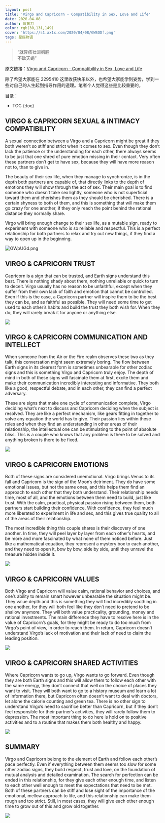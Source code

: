 ```yaml
---
layout: post
title: 'Virgo and Capricorn - Compatibility in Sex, Love and Life'
date: 2020-04-08
author: 痰黄刀
color: rgb(30,131,149)
cover: 'https://s1.ax1x.com/2020/04/08/GWSODf.png'
tags: 星座物语
---
```


> “就算痰壮阔胸膛<br/>不敌天蝎”

原文链接：[Virgo and Capricorn - Compatibility in Sex, Love and Life](https://www.astrology-zodiac-signs.com/compatibility/virgo-capricorn/)

除了希望大家能在 2295410 这里收获快乐以外，也希望大家能学到姿势，学到一些对自己的人生起到指导作用的道理。笔者个人觉得这些是比较重要的。

目录：

* TOC
{:toc}

## VIRGO & CAPRICORN SEXUAL & INTIMACY COMPATIBILITY

A sexual connection between a Virgo and a Capricorn might be great if they both weren’t so stiff and strict when it comes to sex. Even though they don’t lack the patience or the understanding for each other, there always seems to be just that one shred of pure emotion missing in their contact. Very often these partners don’t get to have sex, because they will have more reason not to, than to give in.

The beauty of their sex life, when they manage to synchronize, is in the depth both partners are capable of, that directly links to the depth of emotions they will show through the act of sex. Their main goal is to find someone who doesn’t take sex lightly, someone who is not superficial toward them and cherishes them as they should be cherished. There is a certain shyness to both of them, and this is something that will make them go crazy for one another, if they only reach the point behind the rational distance they normally share.

Virgo will bring enough change to their sex life, as a mutable sign, ready to experiment with someone who is so reliable and respectful. This is a perfect relationship for both partners to relax and try out new things, if they find a way to open up in the beginning.

<img src="https://s1.ax1x.com/2020/04/08/GWpUGd.png" alt="GWpUGd.png" border="0" />

## VIRGO & CAPRICORN TRUST

Capricorn is a sign that can be trusted, and Earth signs understand this best. There is nothing shady about them, nothing unreliable or quick to turn to deceit. Virgo usually has no reason to be unfaithful, except when they suffer from their own lack of faith and emotion that cannot be controlled. Even if this is the case, a Capricorn partner will inspire them to be the best they can be, and as faithful as possible. They will need some time to get used to each other’s habits and build the trust they both wish for. When they do, they will rarely break it for anyone or anything else.

<img src="https://s1.ax1x.com/2020/04/08/GhARtx.png" border="0">

## VIRGO & CAPRICORN COMMUNICATION AND INTELLECT

When someone from the Air or the Fire realm observes these two as they talk, this conversation might seem extremely boring. The flow between Earth signs in its clearest form is sometimes unbearable for other zodiac signs and this is something Virgo and Capricorn truly enjoy. The depth of mind in both of these signs will fascinate them at first, excite them and make their communication incredibly interesting and informative. They both like a good, respectful debate, and in each other, they can find a perfect adversary.

These are signs that make one cycle of communication complete, Virgo deciding what’s next to discuss and Capricorn deciding when the subject is resolved. They are like a perfect mechanism, like gears fitting in together to solve any equation the world has to give. Their passion lies within these roles and when they find an understanding in other areas of their relationship, the intellectual one can be stimulating to the point of absolute bliss. This is a couple who knows that any problem is there to be solved and anything broken is there to be fixed.

<img src="https://s1.ax1x.com/2020/04/08/GhAh9K.png" border="0">

## VIRGO & CAPRICORN EMOTIONS

Both of these signs are considered unemotional. Virgo brings Venus to its fall and Capricorn is the sign of the Moon’s detriment. They do have some emotional issues, but not the same ones, and this helps them find an approach to each other that they both understand. Their relationship needs time, most of all, and the emotions between them need to build, just like trust. With the calm, practical, physical passion rising between them, both partners start building their confidence. With confidence, they feel much more liberated to experiment in life and sex, and this gives true quality to all of the areas of their relationship.

The most incredible thing this couple shares is their discovery of one another. In time, they will peel layer by layer from each other’s hearts, and be more and more fascinated by what none of them noticed before. Just like a mathematical equation, they represent a mystery box to each another, and they need to open it, bow by bow, side by side, until they unravel the treasure hidden inside it.

<img src="https://s1.ax1x.com/2020/04/08/GhAWh6.png" border="0">

## VIRGO & CAPRICORN VALUES

Both Virgo and Capricorn will value calm, rational behavior and choices, and one’s ability to remain smart however unbearable the situation might be. They value depth and this is something they will find incredibly soothing in one another, for they will both feel like they don’t need to pretend to be shallow anymore. They will both value practicality, grounding, money and rational investments. The main difference they have to resolve here is in the value of Capricorn’s goals, for they might be ready to do too much from Virgo’s point of view, in order to reach them. In return, Capricorn doesn’t understand Virgo’s lack of motivation and their lack of need to claim the leading position.

<img src="https://s1.ax1x.com/2020/04/08/GhAc7R.png" border="0">

## VIRGO & CAPRICORN SHARED ACTIVITIES

Where Capricorn wants to go up, Virgo wants to go forward. Even though they are both Earth signs and this will allow them to follow each other with the same energy, they don’t connect that well on the choice of places they want to visit. They will both want to go to a history museum and learn a lot of information there, but Capricorn often doesn’t want to deal with doctors, let alone the calorie counting and green tea. There is no other sign to understand Virgo’s need to sacrifice better than Capricorn, but if they don’t feel responsible for their partner’s activities, they will rarely follow them to depression. The most important thing to do here is hold on to positive activities and to a routine that makes them both healthy and happy.

<img src="https://s1.ax1x.com/2020/04/08/GhAynJ.png" border="0">

## SUMMARY

Virgo and Capricorn belong to the element of Earth and follow each other’s pace perfectly. Even if everything between them seems too slow for some other zodiac signs, they build respect, trust and love, on the foundation of mutual analysis and detailed examination. The search for perfection can be ended in this relationship, for they give each other enough time, and listen to each other well enough to meet the expectations that need to be met. Both of these partners can be stiff and lose sight of the importance of the emotional, mellow approach to life, and this relationship can make them rough and too strict. Still, in most cases, they will give each other enough time to grow out of this and grow old together.

<img src="https://s1.ax1x.com/2020/04/08/GhA41O.png" border="0">